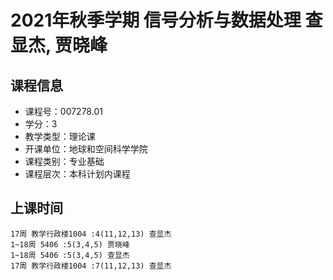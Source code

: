 # 2021年秋季学期 信号分析与数据处理 查显杰, 贾晓峰






## 课程信息

- 课程号：007278.01
- 学分：3
- 教学类型：理论课
- 开课单位：地球和空间科学学院
- 课程类别：专业基础
- 课程层次：本科计划内课程

## 上课时间

```
17周 教学行政楼1004 :4(11,12,13) 查显杰
1~18周 5406 :5(3,4,5) 贾晓峰
1~18周 5406 :5(3,4,5) 查显杰
17周 教学行政楼1004 :7(11,12,13) 查显杰
```

